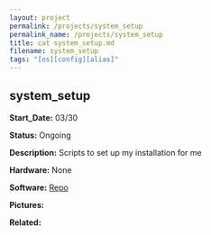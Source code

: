 ```yaml
---
layout: project
permalink: /projects/system_setup
permalink_name: /projects/system_setup
title: cat system_setup.md
filename: system_setup
tags: "[os][config][alias]"
---
```

## system_setup

**Start_Date:** 03/30

**Status:** Ongoing

**Description:** Scripts to set up my installation for me

**Hardware:** None

**Software:** [Repo](https://github.com/Jormungandr1105/system_setup)

**Pictures:**

**Related:**
